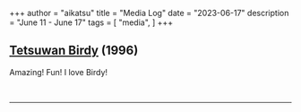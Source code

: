 +++
author = "aikatsu"
title = "Media Log"
date = "2023-06-17"
description = "June 11 - June 17"
tags = [
    "media",
]
+++

## [Tetsuwan Birdy](https://anidb.net/anime/1945) (1996)

Amazing! Fun! I love Birdy!

<br>

---

<br>





